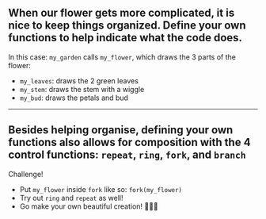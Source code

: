 When our flower gets more complicated, it is nice to keep things organized. Define your own functions to help indicate what the code does.
---
In this case: `my_garden` calls `my_flower`, which draws the 3 parts of the flower:
- `my_leaves`: draws the 2 green leaves
- `my_stem`: draws the stem with a wiggle
- `my_bud`: draws the petals and bud
---
Besides helping organise, defining your own functions also allows for composition with the 4 control functions: `repeat`, `ring`, `fork`, and `branch`
---
Challenge!
- Put `my_flower` inside `fork` like so: `fork(my_flower)`
- Try out `ring` and `repeat` as well!
- Go make your own beautiful creation! 🌷🌹🌻